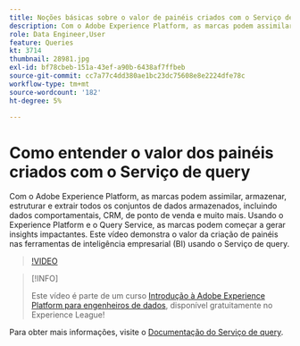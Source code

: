 ```yaml
---
title: Noções básicas sobre o valor de painéis criados com o Serviço de query
description: Com o Adobe Experience Platform, as marcas podem assimilar, armazenar, estruturar e extrair todos os conjuntos de dados armazenados e o mdash; incluindo dados comportamentais, CRM, de ponto de venda e muito mais. Usando o Experience Platform e o Query Service, as marcas podem começar a gerar insights impactantes. Este vídeo demonstra o valor da criação de painéis nas ferramentas de inteligência empresarial (BI) usando o Serviço de query.
role: Data Engineer,User
feature: Queries
kt: 3714
thumbnail: 28981.jpg
exl-id: bf78cbeb-151a-43ef-a90b-6438af7ffbeb
source-git-commit: cc7a77c4dd380ae1bc23dc75608e8e2224dfe78c
workflow-type: tm+mt
source-wordcount: '182'
ht-degree: 5%

---
```


# Como entender o valor dos painéis criados com o Serviço de query

Com o Adobe Experience Platform, as marcas podem assimilar, armazenar, estruturar e extrair todos os conjuntos de dados armazenados, incluindo dados comportamentais, CRM, de ponto de venda e muito mais. Usando o Experience Platform e o Query Service, as marcas podem começar a gerar insights impactantes. Este vídeo demonstra o valor da criação de painéis nas ferramentas de inteligência empresarial (BI) usando o Serviço de query.

>[!VIDEO](https://video.tv.adobe.com/v/28981?quality=12&learn=on)

>[!INFO]
>
> Este vídeo é parte de um curso [Introdução à Adobe Experience Platform para engenheiros de dados](https://experienceleague.adobe.com/?recommended=ExperiencePlatform-D-1-2020.2), disponível gratuitamente no Experience League!

Para obter mais informações, visite o [Documentação do Serviço de query](https://experienceleague.adobe.com/docs/experience-platform/query/home.html?lang=pt-BR).

